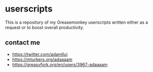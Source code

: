 # userscripts

This is a repository of my Greasemonkey userscripts written either as a request or to boost overall productivity.

## contact me

* https://twitter.com/adamllui
* https://mturkers.org/adaaaam
* https://greasyfork.org/en/users/3967-adaaaam
